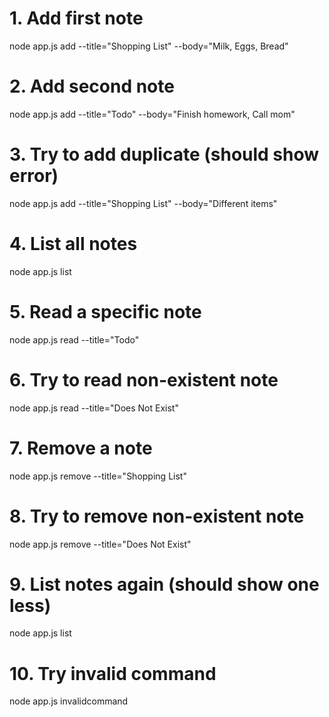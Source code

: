 # 1. Add first note
node app.js add --title="Shopping List" --body="Milk, Eggs, Bread"

# 2. Add second note
node app.js add --title="Todo" --body="Finish homework, Call mom"

# 3. Try to add duplicate (should show error)
node app.js add --title="Shopping List" --body="Different items"

# 4. List all notes
node app.js list

# 5. Read a specific note
node app.js read --title="Todo"

# 6. Try to read non-existent note
node app.js read --title="Does Not Exist"

# 7. Remove a note
node app.js remove --title="Shopping List"

# 8. Try to remove non-existent note
node app.js remove --title="Does Not Exist"

# 9. List notes again (should show one less)
node app.js list

# 10. Try invalid command
node app.js invalidcommand
